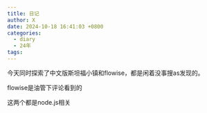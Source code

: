 ```yaml
---
title: 日记
author: X
date: 2024-10-18 16:41:03 +0800
categories:
  - diary
  - 24年
tags:
---
```

今天同时探索了中文版斯坦福小镇和flowise，都是闲着没事搜as发现的。

flowise是油管下评论看到的

这两个都是node.js相关
